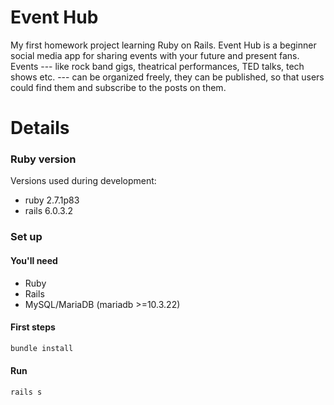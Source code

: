 # Event Hub

My first homework project learning Ruby on Rails. Event Hub is a beginner social media app for sharing events with your future and present fans. Events --- like rock band gigs, theatrical performances, TED talks, tech shows etc. --- can be organized freely, they can be published, so that users could find them and subscribe to the posts on them.

# Details

### Ruby version

Versions used during development:
* ruby 2.7.1p83
* rails 6.0.3.2

### Set up

#### You'll need

* Ruby
* Rails
* MySQL/MariaDB (mariadb >=10.3.22)

#### First steps

```bash
bundle install
```

#### Run

```bash
rails s
```
